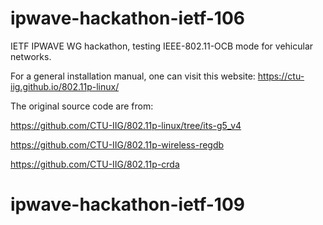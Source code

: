 # ipwave-hackathon-ietf-106
IETF IPWAVE WG hackathon, testing IEEE-802.11-OCB mode for vehicular networks. 

For a general installation manual, one can visit this website:
https://ctu-iig.github.io/802.11p-linux/

The original source code are from:

https://github.com/CTU-IIG/802.11p-linux/tree/its-g5_v4

https://github.com/CTU-IIG/802.11p-wireless-regdb

https://github.com/CTU-IIG/802.11p-crda

# ipwave-hackathon-ietf-109
